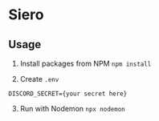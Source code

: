# Siero

## Usage
1. Install packages from NPM
```npm install```

2. Create `.env`
```
DISCORD_SECRET={your secret here} 
```

3. Run with Nodemon
```npx nodemon```


